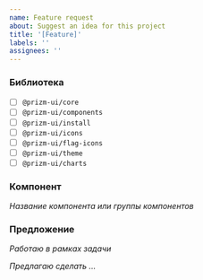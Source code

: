 ```yaml
---
name: Feature request
about: Suggest an idea for this project
title: '[Feature]'
labels: ''
assignees: ''
---
```


### Библиотека

- [ ] `@prizm-ui/core`
- [ ] `@prizm-ui/components`
- [ ] `@prizm-ui/install`
- [ ] `@prizm-ui/icons`
- [ ] `@prizm-ui/flag-icons`
- [ ] `@prizm-ui/theme`
- [ ] `@prizm-ui/charts`

### Компонент

_Название компонента или группы компонентов_

### Предложение

_Работаю в рамках задачи_

_Предлагаю сделать ..._

